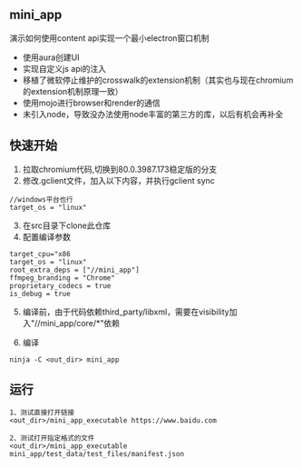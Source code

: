 ## mini_app
演示如何使用content api实现一个最小electron窗口机制
 - 使用aura创建UI
 - 实现自定义js api的注入
 - 移植了微软停止维护的crosswalk的extension机制（其实也与现在chromium的extension机制原理一致）
 - 使用mojo进行browser和render的通信
 - 未引入node，导致没办法使用node丰富的第三方的库，以后有机会再补全

## 快速开始

1. 拉取chromium代码,切换到80.0.3987.173稳定版的分支
2. 修改.gclient文件，加入以下内容，并执行gclient sync

```
//windows平台也行
target_os = "linux"
```

3. 在src目录下clone此仓库
4. 配置编译参数

```
target_cpu="x86
target_os = "linux"
root_extra_deps = ["//mini_app"]
ffmpeg_branding = "Chrome"
proprietary_codecs = true
is_debug = true
```

5. 编译前，由于代码依赖third_party/libxml，需要在visibility加入"//mini_app/core/*"依赖

6. 编译

```
ninja -C <out_dir> mini_app

```

## 运行
```
1、测试直接打开链接
<out_dir>/mini_app_executable https://www.baidu.com

2、测试打开指定格式的文件
<out_dir>/mini_app_executable mini_app/test_data/test_files/manifest.json
```
